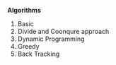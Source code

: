 **Algorithms**
1. Basic
2. Divide and Coonqure approach
3. Dynamic Programming
4. Greedy
5. Back Tracking
